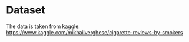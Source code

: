 # Dataset
The data is taken from kaggle: https://www.kaggle.com/mikhailverghese/cigarette-reviews-by-smokers
